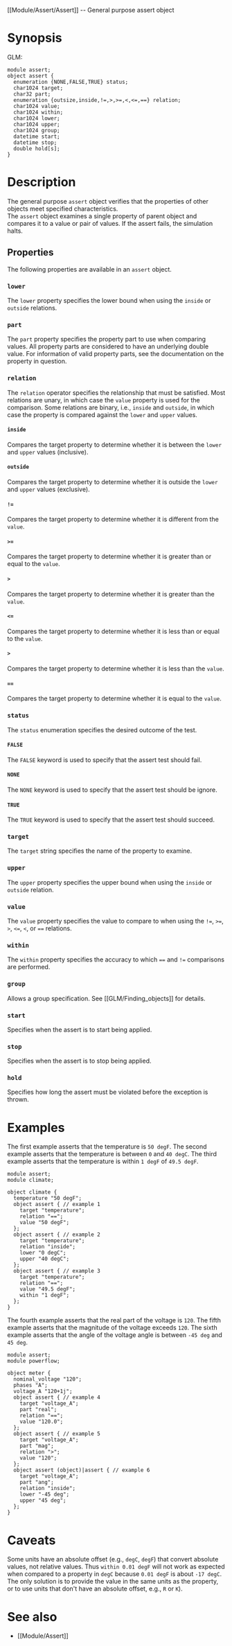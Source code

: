 [[Module/Assert/Assert]] -- General purpose assert object

# Synopsis
GLM:
~~~
module assert;
object assert {
  enumeration {NONE,FALSE,TRUE} status;
  char1024 target;
  char32 part;
  enumeration {outsize,inside,!=,>,>=,<,<=,==} relation;
  char1024 value;
  char1024 within;
  char1024 lower;
  char1024 upper;
  char1024 group;
  datetime start;
  datetime stop;
  double hold[s];
}
~~~

# Description

The general purpose `assert` object verifies that the properties of other objects meet specified characteristics.  
The `assert` object examines a single property of parent object and compares it to a value or pair of values.  If the assert fails, the simulation halts.

## Properties

The following properties are available in an `assert` object. 

### `lower`

The `lower` property specifies the lower bound when using the `inside` or `outside` relations.

### `part`

The `part` property specifies the property part to use when comparing values.  All property parts are considered to have an underlying double value.  For information of valid property parts, see the documentation on the property in question.

### `relation`
The `relation` operator specifies the relationship that must be satisfied.  Most relations are unary, in which case the `value` property is used for the comparison.  Some relations are binary, i.e., `inside` and `outside`, in which case the property is compared against the `lower` and `upper` values.

#### `inside`
Compares the target property to determine whether it is between the `lower` and `upper` values (inclusive).

#### `outside`

Compares the target property to determine whether it is outside the `lower` and `upper` values (exclusive).

#### `!=`

Compares the target property to determine whether it is different from the `value`.

#### `>=`

Compares the target property to determine whether it is greater than or equal to the `value`.

#### `>`

Compares the target property to determine whether it is greater than the `value`.

#### `<=`

Compares the target property to determine whether it is less than or equal to the `value`.

#### `>`

Compares the target property to determine whether it is less than the `value`.

#### `==`

Compares the target property to determine whether it is equal to the `value`.

### `status`

The `status` enumeration specifies the desired outcome of the test.  

#### `FALSE`

The `FALSE` keyword is used to specify that the assert test should fail.

#### `NONE`

The `NONE` keyword is used to specify that the assert test should be ignore.

#### `TRUE`

The `TRUE` keyword is used to specify that the assert test should succeed.

### `target`

The `target` string specifies the name of the property to examine.

### `upper`

The `upper` property specifies the upper bound when using the `inside` or `outside` relation.

### `value`

The `value` property specifies the value to compare to when using the `!=`, `>=`, `>`, `<=`, `<`, or `==` relations.

### `within`

The `within` property specifies the accuracy to which `==` and `!=` comparisons are performed.

### `group` 

Allows a group specification.  See [[GLM/Finding_objects]] for details.

### `start`

Specifies when the assert is to start being applied.

### `stop` 

Specifies when the assert is to stop being applied.

### `hold`

Specifies how long the assert must be violated before the exception is thrown.

# Examples

The first example asserts that the temperature is `50 degF`.  The second example asserts that the temperature is between `0` and `40 degC`. The third example asserts that the temperature is within `1 degF` of `49.5 degF`.
~~~
module assert;
module climate;

object climate {
  temperature "50 degF";
  object assert { // example 1
    target "temperature";
    relation "==";
    value "50 degF";
  };
  object assert { // example 2
    target "temperature";
    relation "inside";
    lower "0 degC";
    upper "40 degC";
  };
  object assert { // example 3
    target "temperature";
    relation "==";
    value "49.5 degF";
    within "1 degF";
  };
}
~~~
The fourth example asserts that the real part of the voltage is `120`.  The fifth example asserts that the magnitude of the voltage exceeds `120`.  The sixth example asserts that the angle of the voltage angle is between `-45 deg` and `45 deg`.
~~~
module assert;
module powerflow;

object meter {
  nominal_voltage "120";
  phases "A";
  voltage_A "120+1j";
  object assert { // example 4
    target "voltage_A";
    part "real";
    relation "==";
    value "120.0";
  };
  object assert { // example 5
    target "voltage_A";
    part "mag";
    relation ">";
    value "120";
  };
  object assert (object)|assert { // example 6
    target "voltage_A";
    part "ang";
    relation "inside";
    lower "-45 deg";
    upper "45 deg";
  };
}
~~~
# Caveats

Some units have an absolute offset (e.g., `degC`, `degF`) that convert absolute values, not relative values.  Thus `within 0.01 degF` will not work as expected when compared to a property in `degC` because `0.01 degF` is about `-17 degC`. The only solution is to provide the value in the same units as the property, or to use units that don't have an absolute offset, e.g., `R` or `K`).

# See also
* [[Module/Assert]]

